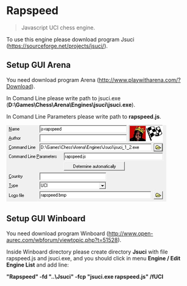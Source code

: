 # Rapspeed
>Javascript UCI chess engine.

To use this engine please download program Jsuci (https://sourceforge.net/projects/jsuci/).

## Setup GUI Arena

You need download program Arena (http://www.playwitharena.com/?Download).

In Comand Line please write path to jsuci.exe (<b>D:\Games\Chess\Arena\Engines\jsuci\jsuci.exe</b>).

In Comand Line Parameters please write path to <b>rapspeed.js</b>.

 <img src="arena.jpg" />
 
 ## Setup GUI Winboard
 
 You need download program Winboard (http://www.open-aurec.com/wbforum/viewtopic.php?t=51528).
 
Inside Winboard directory please create directory <b>Jsuci</b> with file rapspeed.js and jsuci.exe, and you should click in menu <b>Engine / Edit Engine List</b> and add line:
 
<b>"Rapspeed" -fd "..\Jsuci" -fcp "jsuci.exe rapspeed.js" /fUCI</b>

